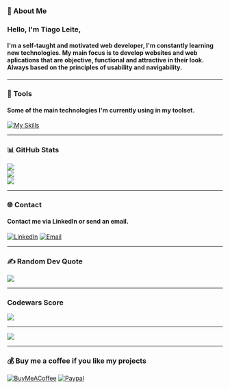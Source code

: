 ### 💫 About Me

### Hello, I'm Tiago Leite, 

#### I'm a self-taught and motivated web developer, I'm constantly learning new technologies. My main focus is to develop websites and web aplications that are objective, functional and attractive in their look. Always based on the principles of usability and navigability.

---

### 🔧 Tools

#### Some of the main technologies I'm currently using in my toolset.

[![My Skills](https://skillicons.dev/icons?i=react,redux,ts,js,html,css,sass,bootstrap,tailwind,figma,jest,firebase,regex,git&perline=7)](www.tiagocreator.com)

---

### 📊 GitHub Stats

![](https://github-readme-stats.vercel.app/api?username=tiagocreator&theme=merko&hide_border=false&include_all_commits=true&count_private=false)<br/>
![](https://github-readme-streak-stats.herokuapp.com/?user=tiagocreator&theme=merko&hide_border=false)<br/>
![](https://github-readme-stats.vercel.app/api/top-langs/?username=tiagocreator&theme=merko&hide_border=false&include_all_commits=true&count_private=false&layout=compact)

---

### 🌐 Contact

#### Contact me via LinkedIn or send an email.

[![LinkedIn](https://img.shields.io/badge/LinkedIn-%230077B5.svg?logo=linkedin&logoColor=white)](https://linkedin.com/in/tiagocreator)
[![Email](https://img.shields.io/badge/Email-C5221F.svg?logo=gmail&logoColor=white)](mailto:contato@tiagocreator.com)

---

### ✍️ Random Dev Quote

![](https://quotes-github-readme.vercel.app/api?type=horizontal&theme=merko)

---

### Codewars Score

![](https://www.codewars.com/users/tiagocreator/badges/large)

---

![](https://komarev.com/ghpvc/?username=tiagocreator&style=for-the-badge&color=437FFF)

---

### 💰 Buy me a coffee if you like my projects

[![BuyMeACoffee](https://img.shields.io/badge/Buy%20Me%20a%20Coffee-ffdd00?style=for-the-badge&logo=buy-me-a-coffee&logoColor=black)](https://buymeacoffee.com/tiagocreator)
[![Paypal](https://img.shields.io/badge/paypal-3951ba?style=for-the-badge&logo=paypal&logoColor=white)](https://www.paypal.com/donate/?hosted_button_id=ABBNW83ARPUXY)
